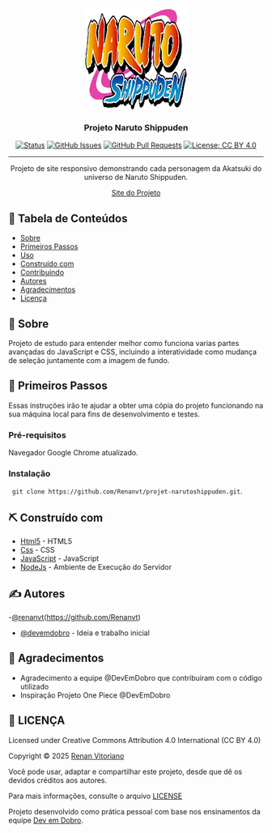 <p align="center">
  <a href="" rel="noopener">
 <img width=200px height=200px src="./src/img/Logo_Naruto_Shippūden.svg.png" alt="Project logo"></a>
</p>

<h3 align="center">Projeto Naruto Shippuden </h3>



<div align="center">

[![Status](https://img.shields.io/badge/status-active-success.svg)]()
[![GitHub Issues](https://img.shields.io/github/issues/kylelobo/The-Documentation-Compendium.svg)](https://github.com/kylelobo/The-Documentation-Compendium/issues)
[![GitHub Pull Requests](https://img.shields.io/github/issues-pr/kylelobo/The-Documentation-Compendium.svg)](https://github.com/kylelobo/The-Documentation-Compendium/pulls)
[![License: CC BY 4.0](https://img.shields.io/badge/License-CC%20BY%204.0-lightgrey.svg)](/LICENSE)

</div>

---

<p align="center"> Projeto de site responsivo demonstrando cada personagem da Akatsuki do universo de Naruto Shippuden.
    <br> 
</p>
<p align="center">
  <a href="https://renanvt.github.io/projeto-narutoshippuden/">Site do Projeto</a>
</p>

## 📝 Tabela de Conteúdos

- [Sobre](#about)
- [Primeiros Passos](#getting_started)
- [Uso](#usage)
- [Construído com](#built_using)
- [Contribuindo](../CONTRIBUTING.md)
- [Autores](#authors)
- [Agradecimentos](#acknowledgement)
- [Licença](#license)

## 🧐 Sobre <a name = "about"></a>

Projeto de estudo para entender melhor como funciona varias partes avançadas do JavaScript e CSS, incluindo a interatividade como mudança de seleção juntamente com a imagem de fundo.

## 🏁 Primeiros Passos <a name = "getting_started"></a>

Essas instruções irão te ajudar a obter uma cópia do projeto funcionando na sua máquina local para fins de desenvolvimento e testes.

### Pré-requisitos

Navegador Google Chrome atualizado.

### Instalação

``
git clone https://github.com/Renanvt/projet-narutoshippuden.git``.


## ⛏️ Construído com <a name = "built_using"></a>

- [Html5](https://developer.mozilla.org/en-US/docs/Glossary/HTML5) - HTML5
- [Css](https://developer.mozilla.org/en-US/docs/Web/CSS/) - CSS
- [JavaScript](https://developer.mozilla.org/en-US/docs/Web/JavaScript) - JavaScript
- [NodeJs](https://nodejs.org/docs/latest/api/) - Ambiente de Execução do Servidor

## ✍️ Autores <a name = "authors"></a>

-[@renanvt](https://github.com/Renanvt)(https://github.com/Renanvt)
- [@devemdobro](https://github.com/devemdobro) - Ideia e trabalho inicial


## 🎉 Agradecimentos <a name = "acknowledgement"></a>

- Agradecimento a equipe @DevEmDobro que contribuíram com o código utilizado
- Inspiração Projeto One Piece @DevEmDobro

## 📝 LICENÇA <a name = "license"></a>

Licensed under Creative Commons Attribution 4.0 International (CC BY 4.0)

Copyright © 2025 [Renan Vitoriano](https://github.com/Renanvt)

Você pode usar, adaptar e compartilhar este projeto, desde que dê os devidos créditos aos autores.

Para mais informações, consulte o arquivo [LICENSE](LICENSE)

Projeto desenvolvido como prática pessoal com base nos ensinamentos da equipe [Dev em Dobro](https://www.devendobro.com).
